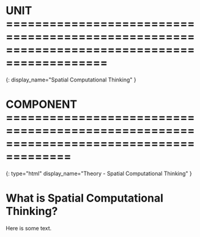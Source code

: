 # UNIT ============================================================================================
{:
    display_name="Spatial Computational Thinking"
}

# COMPONENT =======================================================================================
{:
    type="html"
    display_name="Theory - Spatial Computational Thinking"
}
# What is Spatial Computational Thinking?

Here is some text.

<!--# COMPONENT =======================================================================================
{:
    type="video"
    voice="3"
    display_name="Fruit Basket"
    show_captions="false"
    video="02_Fruit_basket_video.mp4"
}-->
